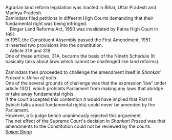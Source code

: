 Agrarian land reform legislation was inacted in Bihar, Uttar Pradesh and Madhya Pradesh.<br>
Zamindars filed petitions in diffeernt High Courts demanding that their fundamental right was being infringed.<br>
&emsp;Bingar Land Reforms Act, 1950 was invalidated by Patna High Court in 1951.<br>
In 1951, the Constituent Assembly passed the First Amendment, 1951.<br>
It inserted two provisions into the constitution.<br>
&emsp;Article 31A and 31B.<br>
One of these articles, 31A, became the basis of the Nineth Schedule (It basically talks about laws which cannot be challenged like land reforms).<br><br>
Zamindars then proceeded to challenge the amendment itself in <i>Shankari Prasad v. Union of India</i>.<br>
One of the several grounds of challenge was that the expression 'law' under article 13(2), which prohibits Parliament from making any laws that abridge or take away fundamental rights.<br>
If the court accepted this contention it would have implied that Part III (which talks about fundamental rights) could never be amended by the Parliament.<br>
However, a 5-judge bench unanimously rejected this arguement.<br>
The net effect of the Supreme Court's decision in <i>Shankari Prasad</i> was that amendments to the Constitution could not be reviewed by the courts.<br>
[<i>Sajjan Singh</i>](./Sajjan%20Singh)

